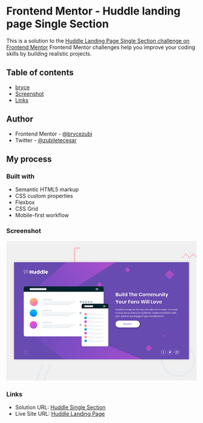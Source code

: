 # Frontend Mentor - Huddle landing page Single Section
This is a solution to the [Huddle Landing Page Single Section challenge on Frontend Mentor](https://www.frontendmentor.io/challenges/huddle-landing-page-with-a-single-introductory-section-B_2Wvxgi0/hub)
Frontend Mentor challenges help you improve your coding skills by building realistic projects. 

## Table of contents
- [bryce](#author)
- [Screenshot](#screenshot)
- [Links](#links)

## Author
- Frontend Mentor - [@brycezubi](https://www.frontendmentor.io/profile/brycezubi)
- Twitter - [@zubiletecesar](https://twitter.com/home)

## My process

### Built with

- Semantic HTML5 markup
- CSS custom properties
- Flexbox
- CSS Grid
- Mobile-first workflow

### Screenshot

![Design preview for the QR Component coding challenge](https://github.com/brycezubi/Huddle-landing-page/blob/main/design/desktop-preview.jpg)

### Links

- Solution URL: [Huddle Single Section](https://www.frontendmentor.io/solutions/huddle-landing-page--mN3OneRg8)
- Live Site URL: [Huddle Landing Page](https://brycezubi.github.io/Huddle-landing-page/)
